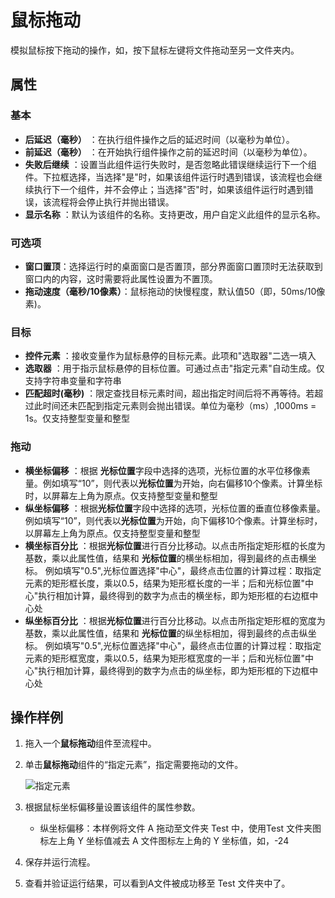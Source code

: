 # 鼠标拖动

模拟鼠标按下拖动的操作，如，按下鼠标左键将文件拖动至另一文件夹内。

## 属性

### 基本

- **后延迟（毫秒）** ：在执行组件操作之后的延迟时间（以毫秒为单位）。
- **前延迟（毫秒）** ：在开始执行组件操作之前的延迟时间（以毫秒为单位）。
- **失败后继续** ：设置当此组件运行失败时，是否忽略此错误继续运行下一个组件。下拉框选择，当选择"是"时，如果该组件运行时遇到错误，该流程也会继续执行下一个组件，并不会停止；当选择"否"时，如果该组件运行时遇到错误，该流程将会停止执行并抛出错误。
- **显示名称** ：默认为该组件的名称。支持更改，用户自定义此组件的显示名称。

### 可选项

- **窗口置顶**：选择运行时的桌面窗口是否置顶，部分界面窗口置顶时无法获取到窗口内的内容，这时需要将此属性设置为不置顶。
- **拖动速度（毫秒/10像素）**：鼠标拖动的快慢程度，默认值50（即，50ms/10像素)。

### 目标

- **控件元素** ：接收变量作为鼠标悬停的目标元素。此项和&quot;选取器&quot;二选一填入
- **选取器** ：用于指示鼠标悬停的目标位置。可通过点击&quot;指定元素&quot;自动生成。仅支持字符串变量和字符串
- **匹配超时(毫秒)** ：限定查找目标元素时间，超出指定时间后将不再等待。若超过此时间还未匹配到指定元素则会抛出错误。单位为毫秒（ms）,1000ms = 1s。仅支持整型变量和整型

### 拖动

- **横坐标偏移** ：根据 **光标位置**字段中选择的选项，光标位置的水平位移像素量。例如填写“10”，则代表以**光标位置**为开始，向右偏移10个像素。计算坐标时，以屏幕左上角为原点。仅支持整型变量和整型
- **纵坐标偏移** ：根据**光标位置**字段中选择的选项，光标位置的垂直位移像素量。例如填写“10”，则代表以**光标位置**为开始，向下偏移10个像素。计算坐标时，以屏幕左上角为原点。仅支持整型变量和整型
- **横坐标百分比** ：根据**光标位置**进行百分比移动。以点击所指定矩形框的长度为基数，乘以此属性值，结果和 **光标位置**的横坐标相加，得到最终的点击横坐标。
例如填写"0.5",光标位置选择"中心"，最终点击位置的计算过程：取指定元素的矩形框长度，乘以0.5，结果为矩形框长度的一半；后和光标位置"中心"执行相加计算，最终得到的数字为点击的横坐标，即为矩形框的右边框中心处
- **纵坐标百分比** ：根据**光标位置**进行百分比移动。以点击所指定矩形框的宽度为基数，乘以此属性值，结果和 **光标位置**的纵坐标相加，得到最终的点击纵坐标。
例如填写"0.5",光标位置选择"中心"，最终点击位置的计算过程：取指定元素的矩形框宽度，乘以0.5，结果为矩形框宽度的一半；后和光标位置"中心"执行相加计算，最终得到的数字为点击的纵坐标，即为矩形框的下边框中心处

## 操作样例

1. 拖入一个**鼠标拖动**组件至流程中。
2. 单击**鼠标拖动**组件的“指定元素”，指定需要拖动的文件。

   ![指定元素](https://docimages.blob.core.chinacloudapi.cn/images/Activities/locatemouse20201218.png)

3. 根据鼠标坐标偏移量设置该组件的属性参数。

     - 纵坐标偏移：本样例将文件 A 拖动至文件夹 Test 中，使用Test 文件夹图标左上角 Y 坐标值减去 A 文件图标左上角的 Y 坐标值，如，-24
  
4. 保存并运行流程。
5. 查看并验证运行结果，可以看到A文件被成功移至 Test 文件夹中了。
